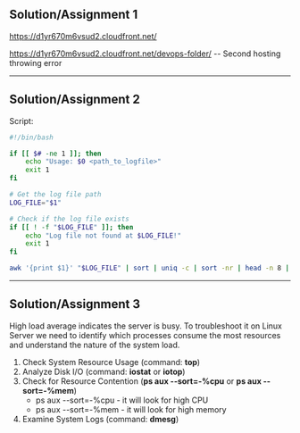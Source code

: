 ## **Solution/Assignment 1**

https://d1yr670m6vsud2.cloudfront.net/

https://d1yr670m6vsud2.cloudfront.net/devops-folder/  -- Second hosting throwing error

---

## **Solution/Assignment 2**

Script:

```bash
#!/bin/bash

if [[ $# -ne 1 ]]; then
    echo "Usage: $0 <path_to_logfile>"
    exit 1
fi

# Get the log file path
LOG_FILE="$1"

# Check if the log file exists
if [[ ! -f "$LOG_FILE" ]]; then
    echo "Log file not found at $LOG_FILE!"
    exit 1
fi

awk '{print $1}' "$LOG_FILE" | sort | uniq -c | sort -nr | head -n 8 | awk '{print $2, $1}'
```
---

## **Solution/Assignment 3**

High load average indicates the server is busy. To troubleshoot it on Linux Server we need to identify which processes consume the most resources and understand the nature of the system load.

1. Check System Resource Usage  (command: **top**)
2. Analyze Disk I/O (command: **iostat** or **iotop**)
3. Check for Resource Contention (**ps aux --sort=-%cpu** or **ps aux --sort=-%mem**)
   - ps aux --sort=-%cpu - it will look for high CPU
   - ps aux --sort=-%mem - it will look for high memory
4. Examine System Logs (command: **dmesg**)
